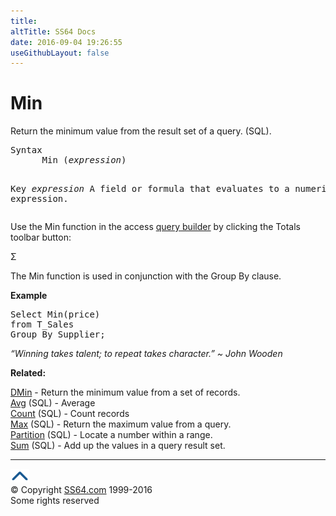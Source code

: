 ```yaml
---
title:
altTitle: SS64 Docs
date: 2016-09-04 19:26:55
useGithubLayout: false
---
```

<!-- #BeginLibraryItem "/Library/head_access.lbi" --><!-- #EndLibraryItem --><h1>Min</h1>
<p>  Return the minimum value from the result set of a query. (SQL).</p>
<pre>Syntax
      Min (<i>expression</i>)

Key
   <i>expression</i>   A field or formula that evaluates to a numeric expression.</pre>
<p>Use the Min function in the access <a href="syntax-functions.html">query builder</a> by clicking the Totals toolbar button:</p>
<p>Σ</p>
<p>The Min function is used in conjunction with the Group By clause.</p>
<p><b>Example</b></p>
<pre>Select Min(price) 
from T_Sales 
Group By Supplier;</pre>
<p class="quote"><i>“Winning takes talent; to repeat takes character.” ~ John Wooden</i></p>
<p><b>Related:</b></p>
<p><a href="dmin.html">DMin</a> - Return the minimum value from a set of records.<br>
<a href="avg.html">Avg</a> (SQL) - Average<br>
<a href="count.html">Count</a> (SQL) - Count records<br>
<a href="max.html">Max</a> (SQL) - Return the maximum value from a query.<a href="min.html"><br>
</a><a href="partition.html">Partition</a> (SQL) - Locate a number within a range.<a href="min.html"><br>
</a>
<a href="sum.html">Sum</a> (SQL) - Add up the values in a query result set.</p><!-- #BeginLibraryItem "/Library/foot_access.lbi" --><p>
<!-- access -->

<hr>
<div id="bl" class="footer"><a href="min.html#"><img src="../images/top.png" width="30" height="22" alt="Back to the Top"></a></div>
<div id="br" class="footer, tagline">© Copyright <a href="http://ss64.com/">SS64.com</a> 1999-2016<br>
Some rights reserved</div><!-- #EndLibraryItem -->

